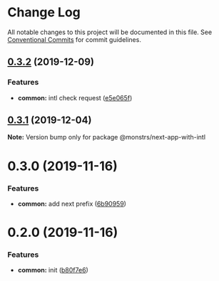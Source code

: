 # Change Log

All notable changes to this project will be documented in this file.
See [Conventional Commits](https://conventionalcommits.org) for commit guidelines.

## [0.3.2](https://github.com/monstrs-lab/nextjs-modules/compare/@monstrs/next-app-with-intl@0.3.1...@monstrs/next-app-with-intl@0.3.2) (2019-12-09)

### Features

- **common:** intl check request ([e5e065f](https://github.com/monstrs-lab/nextjs-modules/commit/e5e065f2ecfef462715dcb2e11381cdaf3955a6b))

## [0.3.1](https://github.com/monstrs-lab/nextjs-modules/compare/@monstrs/next-app-with-intl@0.3.0...@monstrs/next-app-with-intl@0.3.1) (2019-12-04)

**Note:** Version bump only for package @monstrs/next-app-with-intl

# 0.3.0 (2019-11-16)

### Features

- **common:** add next prefix ([6b90959](https://github.com/monstrs-lab/nextjs-modules/commit/6b90959f86b8f0fb7bf1e64bd1ccf00b6d664188))

# 0.2.0 (2019-11-16)

### Features

- **common:** init ([b80f7e6](https://github.com/monstrs-lab/nextjs-modules/commit/b80f7e6c4c3e1853c835070ea30980096986a616))
